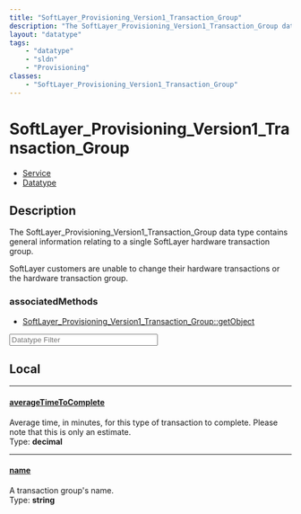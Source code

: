 ```yaml
---
title: "SoftLayer_Provisioning_Version1_Transaction_Group"
description: "The SoftLayer_Provisioning_Version1_Transaction_Group data type contains general information relating to a single SoftLa... "
layout: "datatype"
tags:
    - "datatype"
    - "sldn"
    - "Provisioning"
classes:
    - "SoftLayer_Provisioning_Version1_Transaction_Group"
---
```


# SoftLayer_Provisioning_Version1_Transaction_Group
<div id='service-datatype'>
    <ul id='sldn-reference-tabs'>
    <li id='service'> <a href='/reference/services/SoftLayer_Provisioning_Version1_Transaction_Group' >Service</a></li>    <li id='datatype'> <a href='/reference/datatypes/SoftLayer_Provisioning_Version1_Transaction_Group' >Datatype</a></li>
    </ul>
</div>

## Description 
The SoftLayer_Provisioning_Version1_Transaction_Group data type contains general information relating to a single SoftLayer hardware transaction group. 

SoftLayer customers are unable to change their hardware transactions or the hardware transaction group. 


### associatedMethods

*  [SoftLayer_Provisioning_Version1_Transaction_Group::getObject](/reference/services/SoftLayer_Provisioning_Version1_Transaction_Group/getObject )





<!-- Filer BEGIN -->
<div class="view-filters">
        <div class="clearfix">
            <div class="search-input-box">
                <input placeholder="Datatype Filter" onkeyup="titleSearch(inputId='prop-input', divId='properties', elementClass='prop-row')" 
                    type="text" id="prop-input" value="" size="30" maxlength="128" class="form-text">
            </div>
        </div>
</div>
<!-- Filer END -->

<div id="properties" class="content">
<div id="localProperties" class="prop-content" >

## Local
<div class="prop-row">

-----
[averageTimeToComplete]: #averagetimetocomplete
#### [averageTimeToComplete]
Average time, in minutes, for this type of transaction to complete. Please note that this is only an estimate.   
<span class="type-label">Type: </span>**decimal**


</div>
<div class="prop-row">

-----
[name]: #name
#### [name]
A transaction group's name.  
<span class="type-label">Type: </span>**string**


</div>
</div>
<!-- LOCAL PROPERTY END -->

</div>


